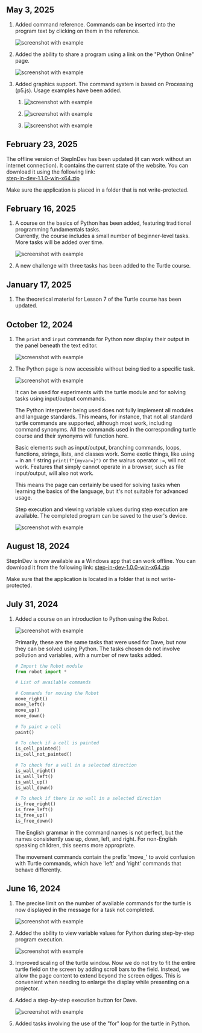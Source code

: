 ## May 3, 2025
1. Added command reference. Commands can be inserted into the program text by clicking on them in the reference.

   ![screenshot with example](2025-06-03/help.png)

2. Added the ability to share a program using a link on the "Python Online" page.

   ![screenshot with example](2025-06-03/share.png)

3. Added graphics support. The command system is based on Processing (p5.js). Usage examples have been added.

   1. ![screenshot with example](2025-06-03/p5.png)

   2. ![screenshot with example](2025-06-03/p5run.png)

   3. ![screenshot with example](2025-06-03/examples.png)

## February 23, 2025

The offline version of StepInDev has been updated (it can work without an internet connection). It contains the current state of the website.
You can download it using the following link:  
[step-in-dev-1.1.0-win-x64.zip](https://github.com/step-in-dev/release/releases/download/1.1.0/step-in-dev-1.1.0-win-x64.zip)

Make sure the application is placed in a folder that is not write-protected.

## February 16, 2025

1. A course on the basics of Python has been added, featuring traditional programming fundamentals tasks.  
   Currently, the course includes a small number of beginner-level tasks. More tasks will be added over time.

   ![screenshot with example](2025-03-16/python.png)

2. A new challenge with three tasks has been added to the Turtle course.

## January 17, 2025
1. The theoretical material for Lesson 7 of the Turtle course has been updated.

## October 12, 2024

1. The `print` and `input` commands for Python now display their output in the panel beneath the text editor.

   ![screenshot with example](2024-10-12/console.png)

2. The Python page is now accessible without being tied to a specific task.

   ![screenshot with example](2024-10-12/python.png)

   It can be used for experiments with the turtle module and for solving tasks using input/output commands.

   The Python interpreter being used does not fully implement all modules and language standards. This means, for instance, that not all standard turtle commands are supported, although most work, including command synonyms. All the commands used in the corresponding turtle course and their synonyms will function here.

   Basic elements such as input/output, branching commands, loops, functions, strings, lists, and classes work. Some exotic things, like using `=` in an `f` string `print(f"{myvar=}")` or the walrus operator `:=`, will not work. Features that simply cannot operate in a browser, such as file input/output, will also not work.

   This means the page can certainly be used for solving tasks when learning the basics of the language, but it's not suitable for advanced usage.

   Step execution and viewing variable values during step execution are available. The completed program can be saved to the user's device.

   ![screenshot with example](2024-10-12/debug_save.png)

## August 18, 2024

StepInDev is now available as a Windows app that can work offline.
You can download it from the following link:
[step-in-dev-1.0.0-win-x64.zip](https://github.com/step-in-dev/release/releases/download/1.0.0/step-in-dev-1.0.0-win-x64.zip)

Make sure that the application is located in a folder that is not write-protected.

## July 31, 2024

1. Added a course on an introduction to Python using the Robot.

    ![screenshot with example](2024-07-31/new-course.png)

    Primarily, these are the same tasks that were used for Dave, but now they can be solved using Python.
    The tasks chosen do not involve pollution and variables, with a number of new tasks added.

    ```python
    # Import the Robot module
    from robot import *

    # List of available commands

    # Commands for moving the Robot
    move_right()
    move_left()
    move_up()
    move_down()
    
    # To paint a cell
    paint()

    # To check if a cell is painted
    is_cell_painted()
    is_cell_not_painted()

    # To check for a wall in a selected direction
    is_wall_right()
    is_wall_left()
    is_wall_up()
    is_wall_down()
    
    # To check if there is no wall in a selected direction
    is_free_right()
    is_free_left()
    is_free_up()
    is_free_down()
    ```

    The English grammar in the command names is not perfect, but the names consistently use up, down, left, and right.
    For non-English speaking children, this seems more appropriate.

    The movement commands contain the prefix 'move_' to avoid confusion with Turtle commands, which have 'left' and 'right' commands that behave differently.
## June 16, 2024

1. The precise limit on the number of available commands for the turtle is now displayed in the message for a task not completed.

    ![screenshot with example](2024-06-16/command-restriction.png)
2. Added the ability to view variable values for Python during step-by-step program execution.

    ![screenshot with example](2024-06-16/debugger-added.png)
3. Improved scaling of the turtle window. Now we do not try to fit the entire turtle field on the screen by adding scroll bars to the field. Instead, we allow the page content to extend beyond the screen edges. This is convenient when needing to enlarge the display while presenting on a projector.
4. Added a step-by-step execution button for Dave.
 
    ![screenshot with example](2024-06-16/dave-debugging.png)
5. Added tasks involving the use of the "for" loop for the turtle in Python.
